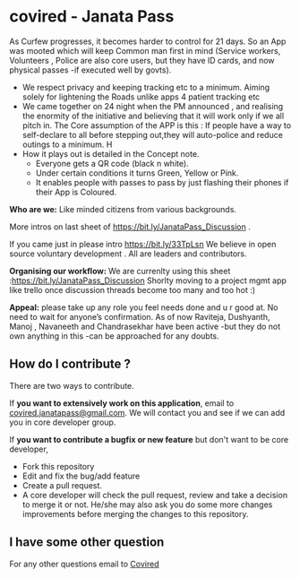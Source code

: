 # covired - Janata Pass
As Curfew progresses, it becomes harder to control for 21 days. So an App was mooted which will keep Common man first in mind (Service workers, Volunteers , Police are also core users, but they have ID cards, and now physical passes -if executed well by govts).

- We respect privacy and keeping tracking etc to a minimum. Aiming solely for lightening the Roads unlike apps 4 patient tracking etc 
- We came together on 24 night when the PM announced , and realising the enormity of the initiative and believing that it will work only  if we all pitch in.  The Core assumption of the APP is this :   If people have a way to self-declare to all before stepping out,they will auto-police and reduce outings to a minimum.       H
- How it plays out is detailed in the Concept note.  
    - Everyone gets a QR code (black n white). 
    - Under certain conditions it turns Green, Yellow or Pink.  
    - It enables people with passes to pass by just flashing their phones if their App is Coloured.    

**Who are we:**
Like minded citizens  from various backgrounds.   

More intros on last sheet of  https://bit.ly/JanataPass_Discussion  . 

If you came just in please intro  https://bit.ly/33TpLsn  We believe in open source voluntary development . All are leaders and contributors.    

**Organising our workflow:**
We are currenlty using this sheet :https://bit.ly/JanataPass_Discussion   Shorlty moving to a project mgmt app like trello once discussion threads become too many and too hot :)    

**Appeal:**
please take up any role you feel needs done and u r good at. No need to wait for anyone’s confirmation.  As of now Raviteja, Dushyanth, Manoj , Navaneeth and Chandrasekhar have been active -but they do not own anything in this -can be approached for any doubts.

How do I contribute ?
---------------------

There are two ways to contribute. 

If **you want to extensively work on this application**, email to [covired.janatapass@gmail.com](covired.janatapass@gmail.com). We will contact you and see if we can add you in core developer group.

If **you want to contribute a bugfix or new feature** but don't want to be core developer,
- Fork this repository 
- Edit and fix the bug/add feature
- Create a pull request.
- A core developer will check the pull request, review and take a decision to merge it or not. He/she may also ask you do some more changes improvements before merging the changes to this repository.

I have some other question
------------------------------
For any other questions email to [Covired](covired.janatapass@gmail.com)
